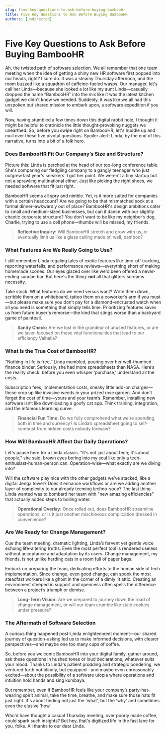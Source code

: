 ```yaml
---
slug: five-key-questions-to-ask-before-buying-bamboohr
title: Five Key Questions to Ask Before Buying BambooHR
authors: [undirected]
---
```



# Five Key Questions to Ask Before Buying BambooHR

Ah, the twisted path of software selection. We all remember that one team meeting when the idea of getting a shiny new HR software first popped into our heads, right? I sure do. It was a steamy Thursday afternoon, and the room buzzed like a squadron of caffeine-fueled wasps. Our manager, let's call her Linda—because she looked a lot like my aunt Linda—casually dropped the name “BambooHR” into the mix like it was the latest kitchen gadget we didn't know we needed. Suddenly, it was like we all had this unspoken but shared mission to embark upon, a software expedition if you will.

Now, having stumbled a few times down this digital rabbit hole, I thought it might be helpful to chronicle the little thought-provoking nuggets we unearthed. So, before you swipe right on BambooHR, let's huddle up and mull over these five pivotal questions. Spoiler alert: Linda, by the end of this narrative, turns into a bit of a folk hero.

### Does BambooHR Fit Our Company’s Size and Structure?

Picture this: Linda is perched at the head of our too-long conference table. She's comparing our fledgling company to a gangly teenager who just outgrew last year's sneakers. I got her point. We weren't a tiny startup but not a sprawling multinational either. Just like picking the right shoes, we needed software that fit just right.

BambooHR seems all spry and nimble. Yet, is it more suited for companies with a certain headcount? Are we going to be that mismatched sock at a formal dinner–awkwardly out of place? BambooHR's design ambitions cater to small and medium-sized businesses, but can it dance with our slightly chaotic corporate structure? You don’t want to be like my neighbor’s dog, Charlie, trying to use a cell phone—thumbs will be missed, my friends.

> **Reflective Inquiry:** Will BambooHR stretch and grow with us, or eventually limit us like a glass ceiling made of, well, bamboo?

### What Features Are We Really Going to Use?

I still remember Linda regaling tales of exotic features like time-off tracking, reporting waterfalls, and performance reviews—everything short of making homemade scones. Our eyes glazed over like we'd been offered a never-ending sundae bar. But here's the thing: **not** all that glitters screams necessity.

Take stock. What features do we need versus want? Write them down, scribble them on a whiteboard, tattoo them on a coworker’s arm if you must—but please make sure you don’t pay for a diamond-encrusted watch when all you need is something that simply tells time. Prioritizing features saves us from future buyer's remorse—the kind that stings worse than a backyard game of paintball.

> **Sanity Check:** Are we lost in the grandeur of unused features, or are we laser-focused on those vital functionalities that lead to our efficiency Valhalla?

### What Is the True Cost of BambooHR?

“Nothing in life is free,” Linda mumbled, pouring over her well-thumbed finance binder. Seriously, she had more spreadsheets than NASA. Here’s the reality check: before you even whisper ‘purchase,’ understand all the costs.

Subscription fees, implementation costs, sneaky little add-on charges—these crop up like invasive weeds in your prized rose garden. And don’t forget the cost of time—yours and your team’s. Remember, installing new software isn’t like downloading a goofy cat app. Think training, integration, and the infamous learning curve.

> **Financial Fun Time:** Do we fully comprehend what we're spending, both in time and currency? Is Linda’s spreadsheet going to self-combust from hidden costs nobody foresaw?

### How Will BambooHR Affect Our Daily Operations?

Let's pause here for a Linda classic. "It's not just about tech; it's about people," she said, brown eyes boring into my soul like only a tech-enthusiast-human-person can. Operation-wise—what exactly are we diving into?

Will the software play nice with the other gadgets we’ve stacked, like a digital Jenga tower? Does it enhance workflows or are we adding another layer of complexity to our already teeming techno-soup? The last thing Linda wanted was to bombard her team with "new amazing efficiencies" that actually added steps to boiling water.

> **Operational Overlay:** Once rolled out, does BambooHR streamline operations, or is it just another mischievous complication dressed in convenience?

### Are We Ready for Change Management?

Cue the team meeting, dramatic lighting, Linda’s fervent yet gentle voice echoing life-altering truths. Even the most perfect tool is rendered useless without acceptance and adaptation by its users. Change management, my friends, is not unlike herding cats in a room full of paper bags.

Embark on preparing the team, dedicating efforts to the human side of tech implementation. Since change, even good change, can spook the most steadfast workers like a ghost in the corner of a dimly lit attic. Creating an environment steeped in support and openness often spells the difference between a project’s triumph or demise.

> **Long-Term Vision:** Are we prepared to journey down the road of change management, or will our team crumble like stale cookies under pressure?

### The Aftermath of Software Selection

A curious thing happened post-Linda enlightenment moment—our shared journey of question-asking led us to make informed decisions, with clearer perspectives—and maybe one too many cups of coffee.

So, before you welcome BambooHR into your digital family, gather around, ask these questions in hushed tones or loud declarations, whatever suits your mood. Thanks to Linda's patient prodding and strategic pondering, we ventured forth not blindly, but equipped—and maybe even unreasonably excited—about the possibility of a software utopia where operations and intuition hold hands and sing kumbaya.

But remember, even if BambooHR feels like your company’s party-hat-wearing spirit animal, take the time, breathe, and make sure those hats fit just right. It's about finding not just the 'what', but the 'why' and sometimes even the elusive 'how.' 

Who'd have thought a casual Thursday meeting, over poorly made coffee, could spark such insights? But hey, that's digitized life in the fast lane for you, folks. All thanks to our dear Linda.